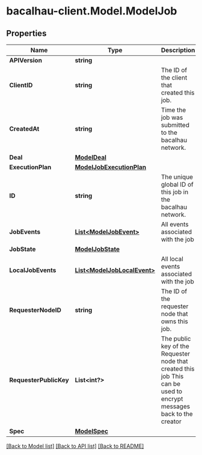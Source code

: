 # bacalhau-client.Model.ModelJob
## Properties

Name | Type | Description | Notes
------------ | ------------- | ------------- | -------------
**APIVersion** | **string** |  | [optional] 
**ClientID** | **string** | The ID of the client that created this job. | [optional] 
**CreatedAt** | **string** | Time the job was submitted to the bacalhau network. | [optional] 
**Deal** | [**ModelDeal**](ModelDeal.md) |  | [optional] 
**ExecutionPlan** | [**ModelJobExecutionPlan**](ModelJobExecutionPlan.md) |  | [optional] 
**ID** | **string** | The unique global ID of this job in the bacalhau network. | [optional] 
**JobEvents** | [**List&lt;ModelJobEvent&gt;**](ModelJobEvent.md) | All events associated with the job | [optional] 
**JobState** | [**ModelJobState**](ModelJobState.md) |  | [optional] 
**LocalJobEvents** | [**List&lt;ModelJobLocalEvent&gt;**](ModelJobLocalEvent.md) | All local events associated with the job | [optional] 
**RequesterNodeID** | **string** | The ID of the requester node that owns this job. | [optional] 
**RequesterPublicKey** | **List&lt;int?&gt;** | The public key of the Requester node that created this job This can be used to encrypt messages back to the creator | [optional] 
**Spec** | [**ModelSpec**](ModelSpec.md) |  | [optional] 

[[Back to Model list]](../README.md#documentation-for-models) [[Back to API list]](../README.md#documentation-for-api-endpoints) [[Back to README]](../README.md)

